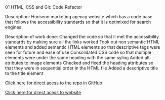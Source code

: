 01 HTML, CSS and Git: Code Refactor

Description:
Horiseon marketing agency website which has a code base that follows the accessibility standards so that it is optimixed for search engines

Description of work done:
Changed the code so that it met the accessibility standards by making sure all the links worked
Took out non semantic HTML elements and added semantic HTML elements so that descriptive tags were seen for future and ease of use
Consolidated CSS code so that multiple elements were under the same heading with the same syling
Added alt atributes to image elements
Checked and fixed the heading attributes so that they were in sequential order in the HTML file
Added a descriptive title to the title element

[Click here for direct acess to the repo in GitHub](https://github.com/gbutler3/Code_Refactor_Mini_Project)

[Click here for direct acess to website](https://gbutler3.github.io/Code_Refactor_Mini_Project/)
